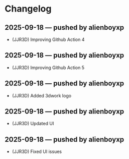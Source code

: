 # Changelog

## 2025-09-18 — pushed by alienboyxp
- (JJR3D) Improving Github Action 4

## 2025-09-18 — pushed by alienboyxp
- (JJR3D) Improving Github Action 5

## 2025-09-18 — pushed by alienboyxp
- (JJR3D) Added 3dwork logo

## 2025-09-18 — pushed by alienboyxp
- (JJR3D) Updated UI

## 2025-09-18 — pushed by alienboyxp
- (JJR3D) Fixed UI issues


